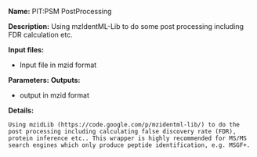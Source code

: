 **Name:** PIT:PSM PostProcessing

**Description:**
Using mzIdentML-Lib to do some post processing including FDR calculation etc.

**Input files:**
* Input file in mzid format

**Parameters:**
**Outputs:**
* output in mzid format

**Details:**

	Using mzidLib (https://code.google.com/p/mzidentml-lib/) to do the post processing including calculating false discovery rate (FDR), protein inference etc.. This wrapper is highly recommended for MS/MS search engines which only produce peptide identification, e.g. MSGF+.
	
